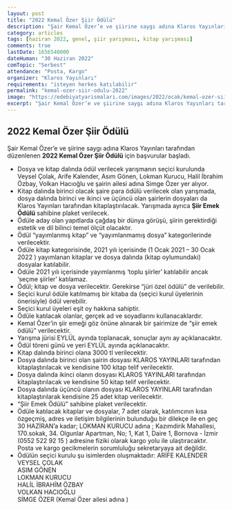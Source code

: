 ```yaml
---
layout: post
title: "2022 Kemal Özer Şiir Ödülü"
description: "Şair Kemal Özer’e ve şiirine saygı adına Klaros Yayınları tarafından düzenlenen 2022 Kemal Özer Şiir Ödülü için başvurular başladı."
category: articles
tags: [haziran 2022, genel, şiir yarışması, kitap yarışması]
comments: true
lastDate: 1656540000
dateHuman: "30 Haziran 2022"
comTopic: "Serbest"
attendance: "Posta, Kargo"
organizer: "Klaros Yayınları"
requirements: "isteyen herkes katılabilir"
permalink: "kemal-ozer-siir-odulu-2022"
image: "https://edebiyatyarismalari.com/images/2022/ocak/kemal-ozer-siir-odulu.jpeg"
excerpt: "Şair Kemal Özer’e ve şiirine saygı adına Klaros Yayınları tarafından düzenlenen <strong>2022 Kemal Özer Şiir Ödülü</strong> için başvurular başladı."
---
```


## 2022 Kemal Özer Şiir Ödülü
Şair Kemal Özer’e ve şiirine saygı adına Klaros Yayınları tarafından düzenlenen **2022 Kemal Özer Şiir Ödülü** için başvurular başladı.  

- Dosya ve kitap dalında ödül verilecek yarışmanın seçici kurulunda Veysel Çolak, Arife Kalender, Asım Gönen, Lokman Kurucu, Halil İbrahim Özbay, Volkan Hacıoğlu ve şairin ailesi adına Simge Özer yer alıyor.
- Kitap dalında birinci olacak şaire para ödülü verilecek olan yarışmada, dosya dalında birinci ve ikinci ve üçüncü olan şairlerin dosyaları da Klaros Yayınları tarafından kitaplaştırılacak. Yarışmada ayrıca **Şiir Emek Ödülü** sahibine plaket verilecek.
- Ödüle aday olan yapıtlarda çağdaş bir dünya görüşü, şiirin gerektirdiği estetik ve dil bilinci temel ölçüt olacaktır.
- Ödül “yayımlanmış kitap” ve “yayımlanmamış dosya” kategorilerinde verilecektir.
- Ödüle kitap kategorisinde, 2021 yılı içerisinde (1 Ocak 2021 – 30 Ocak 2022 ) yayımlanan kitaplar ve dosya dalında (kitap oylumundaki) dosyalar katılabilir.
- Ödüle 2021 yılı içerisinde yayımlanmış ‘toplu şiirler’ katılabilir ancak ‘seçme şiirler’ katılamaz. 
- Ödül; kitap ve dosya verilecektir. Gerekirse “jüri özel ödülü” de verilebilir.
- Seçici kurul ödüle katılmamış bir kitaba da (seçici kurul üyelerinin önerisiyle) ödül verebilir.
- Seçici kurul üyeleri eşit oy hakkına sahiptir. 
- Ödüle katılacak olanlar, gerçek ad ve soyadlarını kullanacaklardır.
- Kemal Özer’in şiir emeği göz önüne alınarak bir şairimize de “şiir emek ödülü” verilecektir.
- Yarışma jürisi EYLÜL ayında toplanacak, sonuçlar aynı ay açıklanacaktır.
- Ödül töreni günü ve yeri EYLÜL ayında açıklanacaktır. 
- Kitap dalında birinci olana 3000 tl verilecektir. 
- Dosya dalında birinci olan şairin dosyası KLAROS YAYINLARI tarafından kitaplaştırılacak ve kendisine 100 kitap telif verilecektir. 
- Dosya dalında ikinci olanın dosyası KLAROS YAYINLARI tarafından kitaplaştırılacak ve kendisine 50 kitap telif verilecektir. 
- Dosya dalında üçüncü olanın dosyası KLAROS YAYINLARI tarafından kitaplaştırılarak kendisine 25 adet kitap verilecektir. 
- “Şiir Emek Ödülü” sahibine plaket verilecektir. 
- Ödüle katılacak kitaplar ve dosyalar, 7 adet olarak, katılımcının kısa özgeçmiş, adres ve iletişim bilgilerinin bulunduğu bir dilekçe ile en geç 30 HAZİRAN’a kadar; LOKMAN KURUCU adına ; Kazımdirik Mahallesi, 170.sokak, 34. Olgunlar Apartman, No; 1, Kat 1, Daire 1, Bornova - İzmir (0552 522 92 15 ) adresine fiziki olarak kargo yolu ile ulaştıracaktır. Posta ve kargo gecikmelerin sorumluluğu sekretaryaya ait değildir. 
- Ödülün seçici kurulu şu isimlerden oluşmaktadır:
ARİFE KALENDER  
VEYSEL ÇOLAK  
ASIM GÖNEN  
LOKMAN KURUCU  
HALİL İBRAHİM ÖZBAY  
VOLKAN HACIOĞLU  
SİMGE ÖZER (Kemal Özer ailesi adına )  